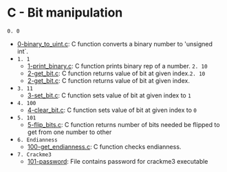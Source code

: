 # C - Bit manipulation
 `0. 0`
  * [0-binary_to_uint.c](./0-binary_to_uint.c): C function converts a binary number to 'unsigned int`.
* `1. 1`
  * [1-print_binary.c](./1-print_binary.c): C function prints binary rep of a number.
`2. 10`
  * [2-get_bit.c](./2-get_bit.c): C function returns value of bit at given index.`2. 10`
  * [2-get_bit.c](./2-get_bit.c): C function returns value of bit at given index.
* `3. 11`
  * [3-set_bit.c](./3-set_bit.c): C function sets value of bit at given index to `1`
* `4. 100`
  * [4-clear_bit.c](./4-clear_bit.c): C function sets value of bit at given index to `0`
* `5. 101`
  * [5-flip_bits.c](./5-flip_bits.c): C function returns number of bits needed be flipped to get from one number to other
* `6. Endianness`
  * [100-get_endianness.c](./100-get_endianness.c): C function checks endianness.
* `7. Crackme3`
  * [101-password](./101-password): File contains password for crackme3 executable
